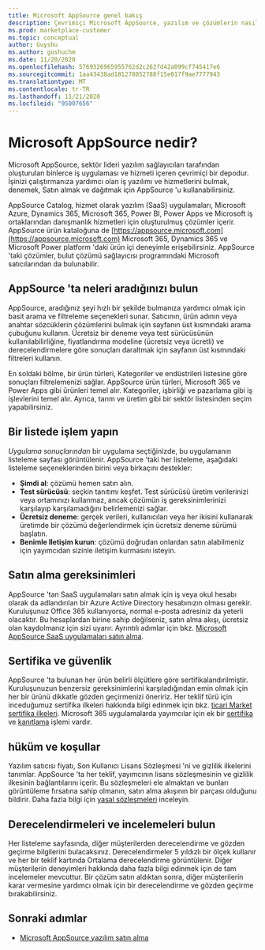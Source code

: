 ```yaml
---
title: Microsoft AppSource genel bakış
description: Çevrimiçi Microsoft AppSource, yazılım ve çözümlerin nasıl bulunacağını ve kapsamlı bir şekilde kataloğunu öğrenin.
ms.prod: marketplace-customer
ms.topic: conceptual
author: Guyshu
ms.author: gushuchm
ms.date: 11/20/2020
ms.openlocfilehash: 5769326965955762d2c262fd42a099cf745417e6
ms.sourcegitcommit: 1aa43438ad181278052788f15e017f9ae7777943
ms.translationtype: MT
ms.contentlocale: tr-TR
ms.lasthandoff: 11/21/2020
ms.locfileid: "95007656"
---
```

# <a name="what-is-microsoft-appsource"></a>Microsoft AppSource nedir?

Microsoft AppSource, sektör lideri yazılım sağlayıcıları tarafından oluşturulan binlerce iş uygulaması ve hizmeti içeren çevrimiçi bir depodur. İşinizi çalıştırmanıza yardımcı olan iş yazılımı ve hizmetlerini bulmak, denemek, Satın almak ve dağıtmak için AppSource 'u kullanabilirsiniz.

AppSource Catalog, hizmet olarak yazılım (SaaS) uygulamaları, Microsoft Azure, Dynamics 365, Microsoft 365, Power BI, Power Apps ve Microsoft iş ortaklarından danışmanlık hizmetleri için oluşturulmuş çözümler içerir. AppSource ürün kataloğuna de [https://appsource.microsoft.com](https://appsource.microsoft.com) Microsoft 365, Dynamics 365 ve Microsoft Power platform 'daki ürün içi deneyimle erişebilirsiniz. AppSource 'taki çözümler, bulut çözümü sağlayıcısı programındaki Microsoft satıcılarından da bulunabilir.

## <a name="find-what-you-need-on-appsource"></a>AppSource 'ta neleri aradığınızı bulun

AppSource, aradığınız şeyi hızlı bir şekilde bulmanıza yardımcı olmak için basit arama ve filtreleme seçenekleri sunar. Satıcının, ürün adının veya anahtar sözcüklerin çözümlerini bulmak için sayfanın üst kısmındaki arama çubuğunu kullanın. Ücretsiz bir deneme veya test sürücüsünün kullanılabilirliğine, fiyatlandırma modeline (ücretsiz veya ücretli) ve derecelendirmelere göre sonuçları daraltmak için sayfanın üst kısmındaki filtreleri kullanın.

En soldaki bölme, bir ürün türleri, Kategoriler ve endüstrileri listesine göre sonuçları filtrelemenizi sağlar. AppSource ürün türleri, Microsoft 365 ve Power Apps gibi ürünleri temel alır. Kategoriler, işbirliği ve pazarlama gibi iş işlevlerini temel alır. Ayrıca, tarım ve üretim gibi bir sektör listesinden seçim yapabilirsiniz.

## <a name="take-action-on-a-listing"></a>Bir listede işlem yapın

_Uygulama sonuçlarından_ bir uygulama seçtiğinizde, bu uygulamanın listeleme sayfası görüntülenir. AppSource 'taki her listeleme, aşağıdaki listeleme seçeneklerinden birini veya birkaçını destekler:

- **Şimdi al**: çözümü hemen satın alın.
- **Test sürücüsü**: seçkin tanıtımı keşfet. Test sürücüsü üretim verilerinizi veya ortamınızı kullanmaz, ancak çözümün iş gereksinimlerinizi karşılayıp karşılamadığını belirlemenizi sağlar.
- **Ücretsiz deneme**: gerçek verileri, kullanıcıları veya her ikisini kullanarak üretimde bir çözümü değerlendirmek için ücretsiz deneme sürümü başlatın.
- **Benimle Iletişim kurun**: çözümü doğrudan onlardan satın alabilmeniz için yayımcıdan sizinle iletişim kurmasını isteyin.

## <a name="purchasing-requirements"></a>Satın alma gereksinimleri

AppSource 'tan SaaS uygulamaları satın almak için iş veya okul hesabı olarak da adlandırılan bir Azure Active Directory hesabınızın olması gerekir. Kuruluşunuz Office 365 kullanıyorsa, normal e-posta adresiniz da yeterli olacaktır. Bu hesaplardan birine sahip değilseniz, satın alma akışı, ücretsiz olan kaydolmanız için sizi uyarır. Ayrıntılı adımlar için bkz. [Microsoft AppSource SaaS uygulamaları satın alma](purchase-software-appsource.md).

## <a name="certification-and-security"></a>Sertifika ve güvenlik

AppSource 'ta bulunan her ürün belirli ölçütlere göre sertifikalandırilmiştir. Kuruluşunuzun benzersiz gereksinimlerini karşıladığından emin olmak için her bir ürünü dikkatle gözden geçirmenizi öneririz. Her teklif türü için inceduğumuz sertifika ilkeleri hakkında bilgi edinmek için bkz. [ticari Market sertifika ilkeleri](/legal/marketplace/certification-policies). Microsoft 365 uygulamalarda yayımcılar için ek bir [sertifika](/microsoft-365-app-certification/docs/enterprise-app-certification-guide) ve [kanıtlama](/microsoft-365-app-certification/docs/enterprise-app-attestation-guide) işlemi vardır.

## <a name="terms-and-conditions"></a>hüküm ve koşullar

Yazılım satıcısı fiyatı, Son Kullanıcı Lisans Sözleşmesi 'ni ve gizlilik ilkelerini tanımlar. AppSource 'ta her teklif, yayımcının lisans sözleşmesinin ve gizlilik ilkesinin bağlantılarını içerir. Bu sözleşmeleri ele almaktan ve bunları görüntüleme fırsatına sahip olmanın, satın alma akışının bir parçası olduğunu bildirir. Daha fazla bilgi için [yasal sözleşmeleri](legal-contracts.md) inceleyin.

## <a name="find-ratings-and-reviews"></a>Derecelendirmeleri ve incelemeleri bulun

Her listeleme sayfasında, diğer müşterilerden derecelendirme ve gözden geçirme bilgilerini bulacaksınız. Derecelendirmeler 5 yıldızlı bir ölçek kullanır ve her bir teklif kartında Ortalama derecelendirme görüntülenir. Diğer müşterilerin deneyimleri hakkında daha fazla bilgi edinmek için de tam incelemeler mevcuttur. Bir çözüm satın aldıktan sonra, diğer müşterilerin karar vermesine yardımcı olmak için bir derecelendirme ve gözden geçirme bırakabilirsiniz.

## <a name="next-steps"></a>Sonraki adımlar

- [Microsoft AppSource yazılım satın alma](purchase-software-appsource.md)
